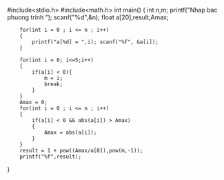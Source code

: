 #include<stdio.h>
#include<math.h>
int main()
{
	int n,m;
	printf("Nhap bac phuong trinh ");
	scanf("%d",&n);
	float a[20],result,Amax;
	
		for(int i = 0 ; i <= n ; i++)
		{
			printf("a[%d] = ",i); scanf("%f", &a[i]);
		}
	
		for(int i = 0; i<=5;i++)
	    {
	        if(a[i] < 0){
	            m = i;
	            break;
	        }
	    }
		Amax = 0;
		for(int i = 0 ; i <= n ; i++)
		{
			if(a[i] < 0 && abs(a[i]) > Amax)
			{
				Amax = abs(a[i]);
			}
		}
		result = 1 + pow((Amax/a[0]),pow(m,-1));
		printf("%f",result);
}
